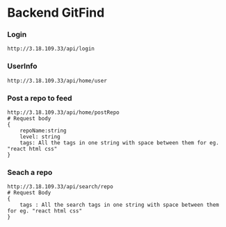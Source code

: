 # Backend GitFind

### Login
```
http://3.18.109.33/api/login
```
### UserInfo 
```
http://3.18.109.33/api/home/user
```
### Post a repo to feed
```
http://3.18.109.33/api/home/postRepo
# Request body 
{
    repoName:string
    level: string
    tags: All the tags in one string with space between them for eg. "react html css"
}
```
### Seach a repo
```
http://3.18.109.33/api/search/repo
# Request Body
{
    tags : All the search tags in one string with space between them for eg. "react html css"
}
```